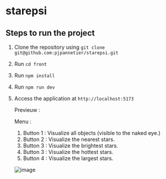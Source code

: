 # starepsi

## Steps to run the project

1. Clone the repository using `git clone git@github.com:pjpannetier/starepsi.git`
2. Run `cd front`
3. Run `npm install`
4. Run `npm run dev`
5. Access the application at `http://localhost:5173`

   Previeuw :

   Menu :
     1. Button 1 : Visualize all objects (visible to the naked eye.)
     2. Button 2 : Visualize the nearest stars.
     3. Button 3 : Visualize the brightest stars.
     4. Button 3 : Visualize the hottest stars.
     5. Button 4 : Visualize the largest stars.

   ![image](https://github.com/user-attachments/assets/61573cc0-df41-4263-9352-75445482a974)
